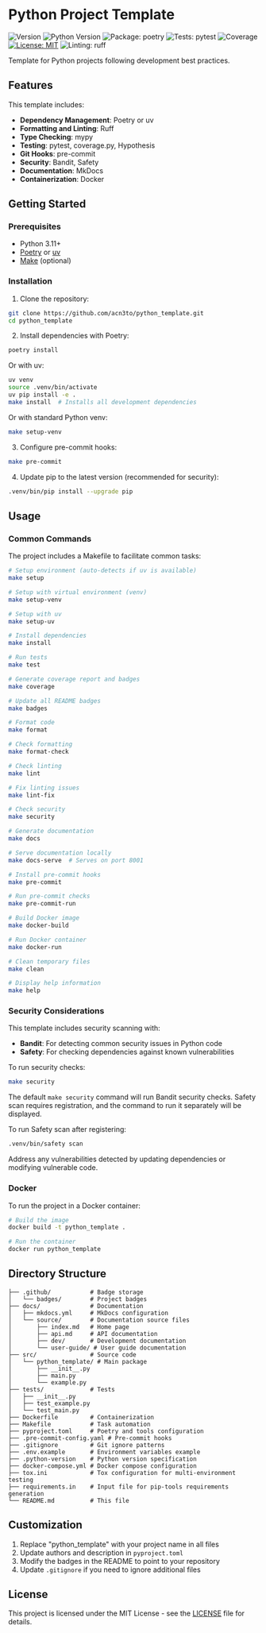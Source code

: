 # Python Project Template

<!--BADGES-->
<!--Don't edit this section manually, use `make badges` command instead-->
![Version](https://img.shields.io/badge/version-0.1.0-blue)
![Python Version](https://img.shields.io/badge/python-3.11%2B-blue)
![Package: poetry](https://img.shields.io/badge/package-poetry-blue)
![Tests: pytest](https://img.shields.io/badge/tests-pytest-0A9EDC)
![Coverage](https://img.shields.io/badge/coverage-88%25-green)
[![License: MIT](https://img.shields.io/badge/license-MIT-green)](LICENSE)
![Linting: ruff](https://img.shields.io/badge/linting-ruff-red)
<!--END_BADGES-->

Template for Python projects following development best practices.

## Features

This template includes:

- **Dependency Management**: Poetry or uv
- **Formatting and Linting**: Ruff
- **Type Checking**: mypy
- **Testing**: pytest, coverage.py, Hypothesis
- **Git Hooks**: pre-commit
- **Security**: Bandit, Safety
- **Documentation**: MkDocs
- **Containerization**: Docker

## Getting Started

### Prerequisites

- Python 3.11+
- [Poetry](https://python-poetry.org/docs/#installation) or [uv](https://github.com/astral-sh/uv)
- [Make](https://www.gnu.org/software/make/) (optional)

### Installation

1. Clone the repository:

```bash
git clone https://github.com/acn3to/python_template.git
cd python_template
```

2. Install dependencies with Poetry:

```bash
poetry install
```

Or with uv:

```bash
uv venv
source .venv/bin/activate
uv pip install -e .
make install  # Installs all development dependencies
```

Or with standard Python venv:

```bash
make setup-venv
```

3. Configure pre-commit hooks:

```bash
make pre-commit
```

4. Update pip to the latest version (recommended for security):

```bash
.venv/bin/pip install --upgrade pip
```

## Usage

### Common Commands

The project includes a Makefile to facilitate common tasks:

```bash
# Setup environment (auto-detects if uv is available)
make setup

# Setup with virtual environment (venv)
make setup-venv

# Setup with uv
make setup-uv

# Install dependencies
make install

# Run tests
make test

# Generate coverage report and badges
make coverage

# Update all README badges
make badges

# Format code
make format

# Check formatting
make format-check

# Check linting
make lint

# Fix linting issues
make lint-fix

# Check security
make security

# Generate documentation
make docs

# Serve documentation locally
make docs-serve  # Serves on port 8001

# Install pre-commit hooks
make pre-commit

# Run pre-commit checks
make pre-commit-run

# Build Docker image
make docker-build

# Run Docker container
make docker-run

# Clean temporary files
make clean

# Display help information
make help
```

### Security Considerations

This template includes security scanning with:

- **Bandit**: For detecting common security issues in Python code
- **Safety**: For checking dependencies against known vulnerabilities

To run security checks:

```bash
make security
```

The default `make security` command will run Bandit security checks. Safety scan requires registration, and the command to run it separately will be displayed.

To run Safety scan after registering:

```bash
.venv/bin/safety scan
```

Address any vulnerabilities detected by updating dependencies or modifying vulnerable code.

### Docker

To run the project in a Docker container:

```bash
# Build the image
docker build -t python_template .

# Run the container
docker run python_template
```

## Directory Structure

```
├── .github/           # Badge storage
│   └── badges/        # Project badges
├── docs/              # Documentation
│   ├── mkdocs.yml     # MkDocs configuration
│   └── source/        # Documentation source files
│       ├── index.md   # Home page
│       ├── api.md     # API documentation
│       ├── dev/       # Development documentation
│       └── user-guide/ # User guide documentation
├── src/               # Source code
│   └── python_template/ # Main package
│       ├── __init__.py
│       ├── main.py
│       └── example.py
├── tests/             # Tests
│   ├── __init__.py
│   ├── test_example.py
│   └── test_main.py
├── Dockerfile         # Containerization
├── Makefile           # Task automation
├── pyproject.toml     # Poetry and tools configuration
├── .pre-commit-config.yaml # Pre-commit hooks
├── .gitignore         # Git ignore patterns
├── .env.example       # Environment variables example
├── .python-version    # Python version specification
├── docker-compose.yml # Docker compose configuration
├── tox.ini            # Tox configuration for multi-environment testing
├── requirements.in    # Input file for pip-tools requirements generation
└── README.md          # This file
```

## Customization

1. Replace "python_template" with your project name in all files
2. Update authors and description in `pyproject.toml`
3. Modify the badges in the README to point to your repository
4. Update `.gitignore` if you need to ignore additional files

## License

This project is licensed under the MIT License - see the [LICENSE](LICENSE) file for details.
